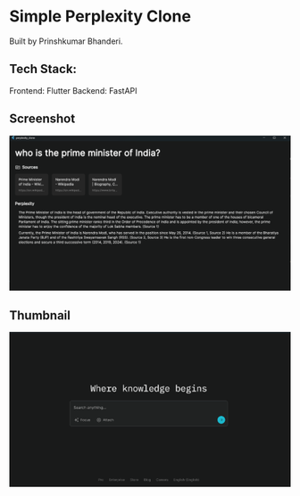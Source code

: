# Simple Perplexity Clone

Built by Prinshkumar Bhanderi.

## Tech Stack:
Frontend: Flutter
Backend: FastAPI

## Screenshot
<p align="center">
  <img width="600" src="screenshot.png" alt="App Screenshot">
</p>

## Thumbnail
<p align="center">
  <img width="600" src="thumbnail.png" alt="App Thumbnail">
</p>
